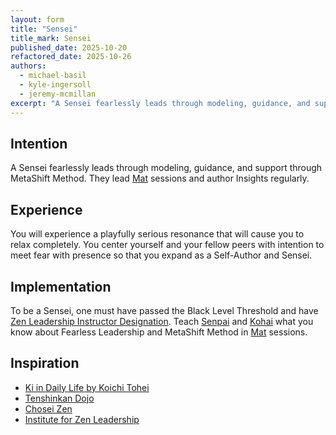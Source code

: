 ```yaml
---
layout: form
title: "Sensei"
title_mark: Sensei
published_date: 2025-10-20
refactored_date: 2025-10-26
authors:
  - michael-basil
  - kyle-ingersoll
  - jeremy-mcmillan
excerpt: "A Sensei fearlessly leads through modeling, guidance, and support through MetaShift Method."
---
```


## Intention

A Sensei fearlessly leads through modeling, guidance, and support through MetaShift Method. They lead [Mat](../mat/) sessions and author Insights regularly.

## Experience

You will experience a playfully serious resonance that will cause you to relax completely. You center yourself and your fellow peers with intention to meet fear with presence so that you expand as a Self-Author and Sensei.

## Implementation

To be a Sensei, one must have passed the Black Level Threshold and have [Zen Leadership Instructor Designation](https://zenleader.global/programs/coachinstructor/zlinstructor). Teach [Senpai](../senpai/) and [Kohai](../kohai/) what you know about Fearless Leadership and MetaShift Method in [Mat](../mat/) sessions.

## Inspiration

- [Ki in Daily Life by Koichi Tohei](https://www.amazon.com/Ki-Daily-Life-Koichi-Tohei/dp/4889960716)
- [Tenshinkan Dojo](https://japaneseculturecenter.com/classes/aikido)
- [Chosei Zen](https://www.choseizen.org/)
- [Institute for Zen Leadership](https://zenleader.global)
